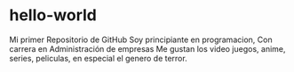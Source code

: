 # hello-world
Mi primer Repositorio de GitHub
Soy principiante en programacion, Con carrera en Administración de empresas
Me gustan los video juegos, anime, series, peliculas, en especial el genero de terror.
